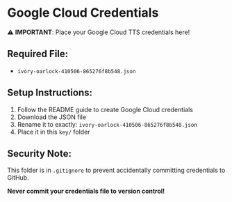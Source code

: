 # Google Cloud Credentials

⚠️ **IMPORTANT**: Place your Google Cloud TTS credentials here!

## Required File:
- `ivory-oarlock-410506-865276f8b548.json`

## Setup Instructions:
1. Follow the README guide to create Google Cloud credentials
2. Download the JSON file
3. Rename it to exactly: `ivory-oarlock-410506-865276f8b548.json`
4. Place it in this `key/` folder

## Security Note:
This folder is in `.gitignore` to prevent accidentally committing credentials to GitHub.

**Never commit your credentials file to version control!**
